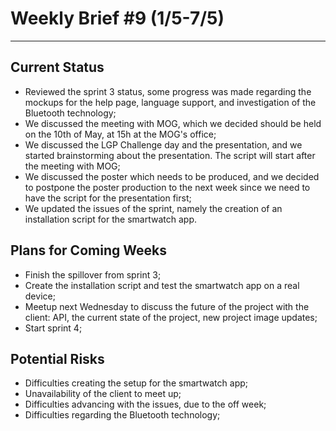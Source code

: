 # Weekly Brief #9 (1/5-7/5)
-----------

## Current Status
- Reviewed the sprint 3 status, some progress was made regarding the mockups for the help page, language support, and investigation of the Bluetooth technology;
- We discussed the meeting with MOG, which we decided should be held on the 10th of May, at 15h at the MOG's office;
- We discussed the LGP Challenge day and the presentation, and we started brainstorming about the presentation. The script will start after the meeting with MOG;
- We discussed the poster which needs to be produced, and we decided to postpone the poster production to the next week since we need to have the script for the presentation first;
- We updated the issues of the sprint, namely the creation of an installation script for the smartwatch app.


## Plans for Coming Weeks
- Finish the spillover from sprint 3;
- Create the installation script and test the smartwatch app on a real device;
- Meetup next Wednesday to discuss the future of the project with the client: API, the current state of the project, new project image updates;
- Start sprint 4;



## Potential Risks
- Difficulties creating the setup for the smartwatch app;
- Unavailability of the client to meet up;
- Difficulties advancing with the issues, due to the off week;
- Difficulties regarding the Bluetooth technology;